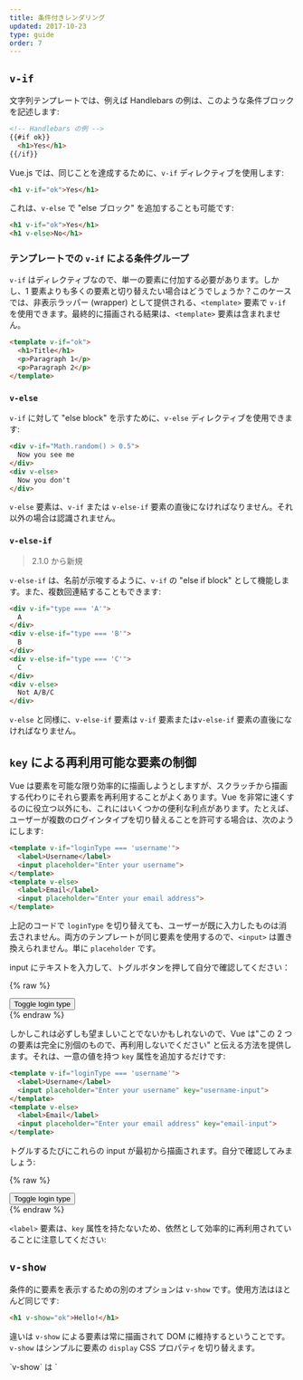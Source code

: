 ```yaml
---
title: 条件付きレンダリング
updated: 2017-10-23
type: guide
order: 7
---
```


## `v-if`

文字列テンプレートでは、例えば Handlebars の例は、このような条件ブロックを記述します:

``` html
<!-- Handlebars の例 -->
{{#if ok}}
  <h1>Yes</h1>
{{/if}}
```

Vue.js では、同じことを達成するために、`v-if` ディレクティブを使用します:

``` html
<h1 v-if="ok">Yes</h1>
```

これは、`v-else` で "else ブロック" を追加することも可能です:

``` html
<h1 v-if="ok">Yes</h1>
<h1 v-else>No</h1>
```

### テンプレートでの `v-if` による条件グループ

`v-if` はディレクティブなので、単一の要素に付加する必要があります。しかし、1 要素よりも多くの要素と切り替えたい場合はどうでしょうか？このケースでは、非表示ラッパー (wrapper) として提供される、`<template>` 要素で `v-if` を使用できます。最終的に描画される結果は、`<template>` 要素は含まれません。

``` html
<template v-if="ok">
  <h1>Title</h1>
  <p>Paragraph 1</p>
  <p>Paragraph 2</p>
</template>
```

### `v-else`

`v-if` に対して "else block" を示すために、`v-else` ディレクティブを使用できます:

``` html
<div v-if="Math.random() > 0.5">
  Now you see me
</div>
<div v-else>
  Now you don't
</div>
```

`v-else` 要素は、`v-if` または `v-else-if` 要素の直後になければなりません。それ以外の場合は認識されません。

### `v-else-if`

> 2.1.0 から新規

`v-else-if` は、名前が示唆するように、`v-if` の "else if block" として機能します。また、複数回連結することもできます:

```html
<div v-if="type === 'A'">
  A
</div>
<div v-else-if="type === 'B'">
  B
</div>
<div v-else-if="type === 'C'">
  C
</div>
<div v-else>
  Not A/B/C
</div>
```

`v-else` と同様に、`v-else-if` 要素は `v-if` 要素または`v-else-if` 要素の直後になければなりません。

## `key` による再利用可能な要素の制御

Vue は要素を可能な限り効率的に描画しようとしますが、スクラッチから描画する代わりにそれら要素を再利用することがよくあります。Vue を非常に速くするのに役立つ以外にも、これにはいくつかの便利な利点があります。たとえば、ユーザーが複数のログインタイプを切り替えることを許可する場合は、次のようにします:

``` html
<template v-if="loginType === 'username'">
  <label>Username</label>
  <input placeholder="Enter your username">
</template>
<template v-else>
  <label>Email</label>
  <input placeholder="Enter your email address">
</template>
```

上記のコードで `loginType` を切り替えても、ユーザーが既に入力したものは消去されません。両方のテンプレートが同じ要素を使用するので、`<input>` は置き換えられません。単に `placeholder` です。

input にテキストを入力して、トグルボタンを押して自分で確認してください：

{% raw %}
<div id="no-key-example" class="demo">
  <div>
    <template v-if="loginType === 'username'">
      <label>Username</label>
      <input placeholder="Enter your username">
    </template>
    <template v-else>
      <label>Email</label>
      <input placeholder="Enter your email address">
    </template>
  </div>
  <button @click="toggleLoginType">Toggle login type</button>
</div>
<script>
new Vue({
  el: '#no-key-example',
  data: {
    loginType: 'username'
  },
  methods: {
    toggleLoginType: function () {
      return this.loginType = this.loginType === 'username' ? 'email' : 'username'
    }
  }
})
</script>
{% endraw %}

しかしこれは必ずしも望ましいことでないかもしれないので、Vue は"この 2 つの要素は完全に別個のもので、再利用しないでください" と伝える方法を提供します。それは、一意の値を持つ `key` 属性を追加するだけです:

``` html
<template v-if="loginType === 'username'">
  <label>Username</label>
  <input placeholder="Enter your username" key="username-input">
</template>
<template v-else>
  <label>Email</label>
  <input placeholder="Enter your email address" key="email-input">
</template>
```

トグルするたびにこれらの input が最初から描画されます。自分で確認してみましょう:

{% raw %}
<div id="key-example" class="demo">
  <div>
    <template v-if="loginType === 'username'">
      <label>Username</label>
      <input placeholder="Enter your username" key="username-input">
    </template>
    <template v-else>
      <label>Email</label>
      <input placeholder="Enter your email address" key="email-input">
    </template>
  </div>
  <button @click="toggleLoginType">Toggle login type</button>
</div>
<script>
new Vue({
  el: '#key-example',
  data: {
    loginType: 'username'
  },
  methods: {
    toggleLoginType: function () {
      return this.loginType = this.loginType === 'username' ? 'email' : 'username'
    }
  }
})
</script>
{% endraw %}

`<label>` 要素は、`key` 属性を持たないため、依然として効率的に再利用されていることに注意してください:

## `v-show`

条件的に要素を表示するための別のオプションは `v-show` です。使用方法はほとんど同じです:

``` html
<h1 v-show="ok">Hello!</h1>
```

違いは `v-show` による要素は常に描画されて DOM に維持するということです。`v-show` はシンプルに要素の `display` CSS プロパティを切り替えます。

<p class="tip">`v-show` は `<template>` 要素をサポートせず、`v-else` とも連動しないということに注意してください。</p>

## `v-if` vs `v-show`

`v-if` は、イベントリスナと子コンポーネント内部の条件ブロックが適切に破棄され、そして切り替えられるまでの間再作成されるため、”リアル”な条件レンダリングです。

`v-if` は **遅延描画 (lazy)** です。 初期表示において false の場合、何もしません。条件付きブロックは、条件が最初に true になるまで描画されません。

一方で、`v-show` はとてもシンプルです。要素は初期条件に関わらず常に描画され、シンプルな CSS ベースの切り替えとして保存されます。

一般的に、`v-if` はより高い切り替えコストを持っているのに対して、 `v-show` はより高い初期描画コストを持っています。 そのため、とても頻繁に何かを切り替える必要があれば `v-show` を選び、条件が実行時に変更することがほとんどない場合は、`v-if` を選びます。

## `v-if` と `v-for`
 
`v-if` といっしょに使用されるとき、`v-for` は `v-if` より優先度が高くなります。詳細については<a href="../guide/list.html#v-for-と-v-if">リストレンダリングのガイド</a>を参照してください。
